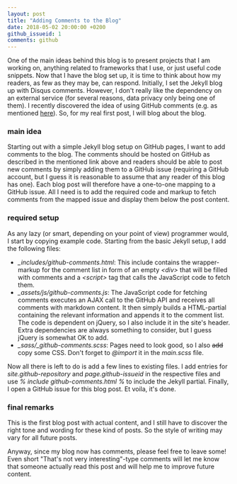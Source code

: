```yaml
---
layout: post
title: "Adding Comments to the Blog"
date: 2018-05-02 20:00:00 +0200
github_issueid: 1
comments: github
---
```

One of the main ideas behind this blog is to present projects that I am working on, anything related to frameworks that I use, or just useful code snippets. Now that I have the blog set up, it is time to think about how my readers, as few as they may be, can respond. Initially, I set the Jekyll blog up with Disqus comments. However, I don't really like the dependency on an external service (for several reasons, data privacy only being one of them). I recently discovered the idea of using GitHub comments (e.g. as mentioned [here](https://dc25.github.io/myBlog/2017/06/24/using-github-comments-in-a-jekyll-blog.html)). So, for my real first post, I will blog about the blog.

### main idea

Starting out with a simple Jekyll blog setup on GitHub pages, I want to add comments to the blog. The comments should be hosted on GitHub as described in the mentioned link above and readers should be able to post new comments by simply adding them to a GitHub issue (requiring a GitHub account, but I guess it is reasonable to assume that any reader of this blog has one). Each blog post will therefore have a one-to-one mapping to a GitHub issue. All I need is to add the required code and markup to fetch comments from the mapped issue and display them below the post content.

### required setup

As any lazy (or smart, depending on your point of view) programmer would, I start by copying example code. Starting from the basic Jekyll setup, I add the following files:

- *_includes/github-comments.html*: This include contains the wrapper-markup for the comment list in form of an empty *&lt;div&gt;* that will be filled with comments and a *&lt;script&gt;* tag that calls the JavaScript code to fetch them.
- *_assets/js/github-comments.js*: The JavaScript code for fetching comments executes an AJAX call to the GitHub API and receives all comments with markdown content. It then simply builds a HTML-partial containing the relevant information and appends it to the comment list. The code is dependent on jQuery, so I also include it in the site's header. Extra dependencies are always something to consider, but I guess jQuery is somewhat OK to add.
- *_sass/_github-comments.scss*: Pages need to look good, so I also ~~add~~ copy some CSS. Don't forget to *@import* it in the *main.scss* file.

Now all there is left to do is add a few lines to existing files. I add entries for *site.github-repository* and *page.github-issueid* in the respective files and use *% include github-comments.html %* to include the Jekyll partial. Finally, I open a GitHub issue for this blog post. Et voila, it's done.

### final remarks

This is the first blog post with actual content, and I still have to discover the right tone and wording for these kind of posts. So the style of writing may vary for all future posts.

Anyway, since my blog now has comments, please feel free to leave some! Even short "That's not very interesting"-type comments will let me know that someone actually read this post and will help me to improve future content.



